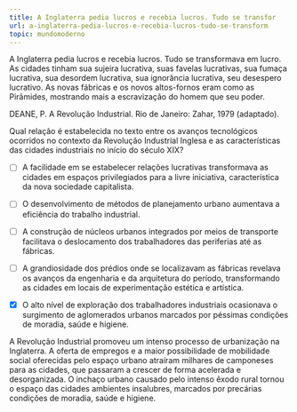 ```yaml
---
title: A Inglaterra pedia lucros e recebia lucros. Tudo se transfor
url: a-inglaterra-pedia-lucros-e-recebia-lucros-tudo-se-transform
topic: mundomoderno
---
```



A Inglaterra pedia lucros e recebia lucros. Tudo se transformava em lucro. As cidades tinham sua sujeira lucrativa, suas favelas lucrativas, sua fumaça lucrativa, sua desordem lucrativa, sua ignorância lucrativa, seu desespero lucrativo. As novas fábricas e os novos altos-fornos eram como as Pirâmides, mostrando mais a escravização do homem que seu poder.

DEANE, P. A Revolução Industrial. Rio de Janeiro: Zahar, 1979 (adaptado).

Qual relação é estabelecida no texto entre os avanços tecnológicos ocorridos no contexto da Revolução Industrial Inglesa e as características das cidades industriais no início do século XIX?



- [ ] A facilidade em se estabelecer relações lucrativas transformava as cidades em espaços privilegiados para a livre iniciativa, característica da nova sociedade capitalista.
- [ ] O desenvolvimento de métodos de planejamento urbano aumentava a eficiência do trabalho industrial.
- [ ] A construção de núcleos urbanos integrados por meios de transporte facilitava o deslocamento dos trabalhadores das periferias até as fábricas.
- [ ] A grandiosidade dos prédios onde se localizavam as fábricas revelava os avanços da engenharia e da arquitetura do período, transformando as cidades em locais de experimentação estética e artística.
- [x] O alto nível de exploração dos trabalhadores industriais ocasionava o surgimento de aglomerados urbanos marcados por péssimas condições de moradia, saúde e higiene.


A Revolução Industrial promoveu um intenso processo de urbanização na Inglaterra. A oferta de empregos e a maior possibilidade de mobilidade social oferecidas pelo espaço urbano atraíram milhares de camponeses para as cidades, que passaram a crescer de forma acelerada e desorganizada. O inchaço urbano causado pelo intenso êxodo rural tornou o espaço das cidades ambientes insalubres, marcados por precárias condições de moradia, saúde e higiene.
